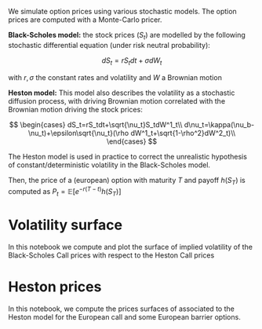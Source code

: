 We simulate option prices using various stochastic models. The option prices are computed with a Monte-Carlo pricer. 

**Black-Scholes model:** the stock prices $(S_t)$ are modelled by the following stochastic differential equation (under risk neutral probability):
```math
dS_t= rS_tdt+\sigma dW_t
```
with $r,\sigma$ the constant rates and volatility and $W$ a Brownian motion

**Heston model:** This model also describes the volatility as a stochastic diffusion process, with driving Brownian motion correlated with the Brownian motion driving the stock prices:
```math
    \begin{cases}
      dS_t=rS_tdt+\sqrt{\nu_t}S_tdW^1_t\\
      d\nu_t=\kappa(\nu_b-\nu_t)+\epsilon\sqrt{\nu_t}(\rho dW^1_t+\sqrt{1-\rho^2}dW^2_t)\\
    \end{cases}       
```

The Heston model is used in practice to correct the unrealistic hypothesis of constant/deterministic volatility in the Black-Scholes model.

Then, the price of a (european) option with maturity $T$ and payoff $h(S_T)$ is computed as $P_t=\mathbb{E}[e^{-r(T-t)}h(S_T)]$

# Volatility surface

In this notebook we compute and plot the surface of implied volatility of the Black-Scholes Call prices with respect to the Heston Call prices

# Heston prices

In this notebook, we compute the prices surfaces of associated to the Heston model for the European call and some European barrier options. 
